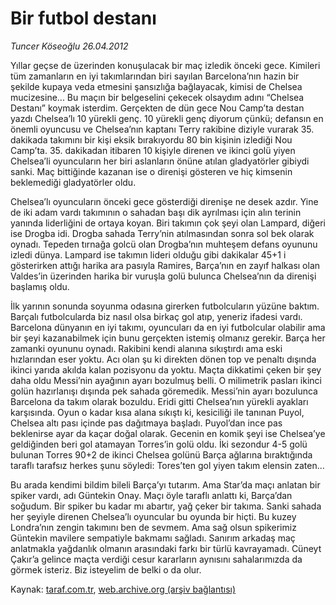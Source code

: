 # Bir futbol destanı

*Tuncer Köseoğlu 26.04.2012*

<div class="yazi"><p>Yıllar geçse de üzerinden konuşulacak bir maç izledik önceki gece. Kimileri tüm zamanların en iyi takımlarından biri sayılan Barcelona’nın hazin bir şekilde kupaya veda etmesini şansızlığa bağlayacak, kimisi de Chelsea mucizesine... Bu maçın bir belgeselini çekecek olsaydım adını “Chelsea Destanı” koymak isterdim. Gerçekten de dün gece Nou Camp’ta destan yazdı Chelsea’lı 10 yürekli genç. 10 yürekli genç diyorum çünkü; defansın en önemli oyuncusu ve Chelsea’nın kaptanı Terry rakibine diziyle vurarak 35. dakikada takımını bir kişi eksik bırakıyordu 80 bin kişinin izlediği Nou Camp’ta. 35. dakikadan itibaren 10 kişiyle direnen ve ikinci golü yiyen Chelsea’li oyuncuların her biri aslanların önüne atılan gladyatörler gibiydi sanki. Maç bittiğinde kazanan ise o direnişi gösteren ve hiç kimsenin beklemediği gladyatörler oldu.</p>
<p>Chelsea’lı oyuncuların önceki gece gösterdiği direnişe ne desek azdır. Yine de iki adam vardı takımının o sahadan başı dik ayrılması için alın terinin yanında liderliğini de ortaya koyan. Biri takımın çok şeyi olan Lampard, diğeri ise Drogba idi. Drogba sahada Terry’nin atılmasından sonra sol bek olarak oynadı. Tepeden tırnağa golcü olan Drogba’nın muhteşem defans oyununu izledi dünya. Lampard ise takımın lideri olduğu gibi dakikalar 45+1 i gösterirken attığı harika ara pasıyla Ramires, Barça’nın en zayıf halkası olan Valdes’in üzerinden harika bir vuruşla golü bulunca Chelsea’nın da direnişi başlamış oldu.</p>
<p>İlk yarının sonunda soyunma odasına girerken futbolcuların yüzüne baktım. Barçalı futbolcularda biz nasıl olsa birkaç gol atıp, yeneriz ifadesi vardı. Barcelona dünyanın en iyi takımı, oyuncuları da en iyi futbolcular olabilir ama bir şeyi kazanabilmek için bunu gerçekten istemiş olmanız gerekir. Barça her zamanki oyununu oynadı. Rakibini kendi alanına sıkıştırdı ama eski hızlarından eser yoktu. Acı olan şu ki direkten dönen top ve penaltı dışında ikinci yarıda akılda kalan pozisyonu da yoktu. Maçta dikkatimi çeken bir şey daha oldu Messi’nin ayağının ayarı bozulmuş belli. O milimetrik pasları ikinci golün hazırlanışı dışında pek sahada göremedik. Messi’nin ayarı bozulunca Barcelona da takım olarak bozuldu. Eridi gitti Chelsea’nın yürekli ayakları karşısında. Oyun o kadar kısa alana sıkıştı ki, kesiciliği ile tanınan Puyol, Chelsea altı pası içinde pas dağıtmaya başladı. Puyol’dan ince pas beklenirse ayar da kaçar doğal olarak. Gecenin en komik şeyi ise Chelsea’ye geldiğinden beri gol atamayan Torres’in golü oldu. İki sezondur 4-5 golü bulunan Torres 90+2 de ikinci Chelsea golünü Barça ağlarına bıraktığında taraflı tarafsız herkes şunu söyledi: Tores’ten gol yiyen takım elensin zaten...</p>
<p>Bu arada kendimi bildim bileli Barça’yı tutarım. Ama Star’da maçı anlatan bir spiker vardı, adı Güntekin Onay. Maçı öyle taraflı anlattı ki, Barça’dan soğudum. Bir spiker bu kadar mı abartır, yağ çeker bir takıma. Sanki sahada her şeyiyle direnen Chelsea’lı oyuncular bu oyunda bir hiçti. Bu kuzey Londra’nın zengin takımını ben de sevmem. Ama sağ olsun spikerimiz Güntekin mavilere sempatiyle bakmamı sağladı. Sanırım arkadaş maç anlatmakla yağdanlık olmanın arasındaki farkı bir türlü kavrayamadı. Cüneyt Çakır’a gelince maçta verdiği cesur kararların aynısını sahalarımızda da görmek isteriz. Biz isteyelim de belki o da olur.</p>
</div>

Kaynak: [taraf.com.tr](http://www.taraf.com.tr:80/tuncer-koseoglu/makale-bir-futbol-destani.htm), [web.archive.org (arşiv bağlantısı)](http://web.archive.org/web/20120507021415/http://www.taraf.com.tr:80/tuncer-koseoglu/makale-bir-futbol-destani.htm)

